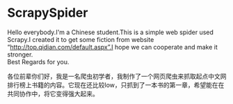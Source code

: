 # ScrapySpider

Hello everybody.I'm a Chinese student.This is a simple web spider used Scrapy.I created it to get some fiction from website “http://top.qidian.com/default.aspx”.I hope we can cooperate and make it stronger.</br>
Best Regards for you.

各位前辈你们好，我是一名爬虫初学者，我制作了一个网页爬虫来抓取起点中文网排行榜上书籍的内容。它现在还比较low，只抓到了一本书的第一章，希望能在在共同协作中，将它变得强大起来。
